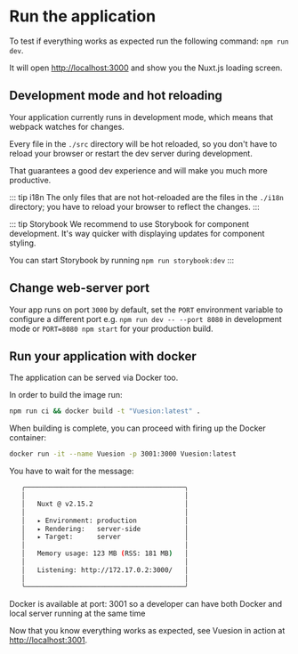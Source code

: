 # Run the application

To test if everything works as expected run the following command: `npm run dev`.

It will open [http://localhost:3000](http://localhost:3000) and show you the Nuxt.js loading screen.

## Development mode and hot reloading

Your application currently runs in development mode, which means that webpack watches for changes.

Every file in the `./src` directory will be hot reloaded, so you don't have to reload your browser or restart the dev server during development.

That guarantees a good dev experience and will make you much more productive.

::: tip i18n
The only files that are not hot-reloaded are the files in the `./i18n` directory; you have to reload your browser to reflect the changes.
:::

::: tip Storybook
We recommend to use Storybook for component development. It's way quicker with displaying updates for component styling.

You can start Storybook by running `npm run storybook:dev`
:::

## Change web-server port

Your app runs on port `3000` by default, set the `PORT` environment variable to configure a different port
e.g. `npm run dev -- --port 8080` in development mode or `PORT=8080 npm start` for your production build.

## Run your application with docker

The application can be served via Docker too.

In order to build the image run:

```bash
npm run ci && docker build -t "Vuesion:latest" .
```

When building is complete, you can proceed with firing up the Docker container:

```bash
docker run -it --name Vuesion -p 3001:3000 Vuesion:latest
```

You have to wait for the message:

```bash
   ╭────────────────────────────────────────╮
   │                                        │
   │   Nuxt @ v2.15.2                       │
   │                                        │
   │   ▸ Environment: production            │
   │   ▸ Rendering:   server-side           │
   │   ▸ Target:      server                │
   │                                        │
   │   Memory usage: 123 MB (RSS: 181 MB)   │
   │                                        │
   │   Listening: http://172.17.0.2:3000/   │
   │                                        │
   ╰────────────────────────────────────────╯
```

Docker is available at port: 3001 so a developer can have both Docker and local server running at the same time

Now that you know everything works as expected, see Vuesion in action at [http://localhost:3001](http://localhost:3001).

